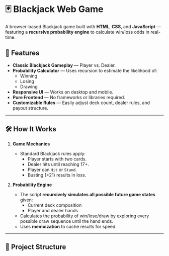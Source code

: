# 🃏 Blackjack Web Game

A browser-based Blackjack game built with **HTML**, **CSS**, and **JavaScript** — featuring a **recursive probability engine** to calculate win/loss odds in real-time.

## 🎯 Features

- **Classic Blackjack Gameplay** — Player vs. Dealer.
- **Probability Calculator** — Uses recursion to estimate the likelihood of:
  - Winning
  - Losing
  - Drawing
- **Responsive UI** — Works on desktop and mobile.
- **Pure Frontend** — No frameworks or libraries required.
- **Customizable Rules** — Easily adjust deck count, dealer rules, and payout structure.

---

## 🛠️ How It Works

1. **Game Mechanics**
   - Standard Blackjack rules apply:
     - Player starts with two cards.
     - Dealer hits until reaching 17+.
     - Player can `Hit` or `Stand`.
     - Busting (>21) results in loss.
   
2. **Probability Engine**
   - The script **recursively simulates all possible future game states** given:
     - Current deck composition
     - Player and dealer hands
   - Calculates the probability of win/lose/draw by exploring every possible draw sequence until the hand ends.
   - Uses **memoization** to cache results for speed.

---

## 📂 Project Structure
